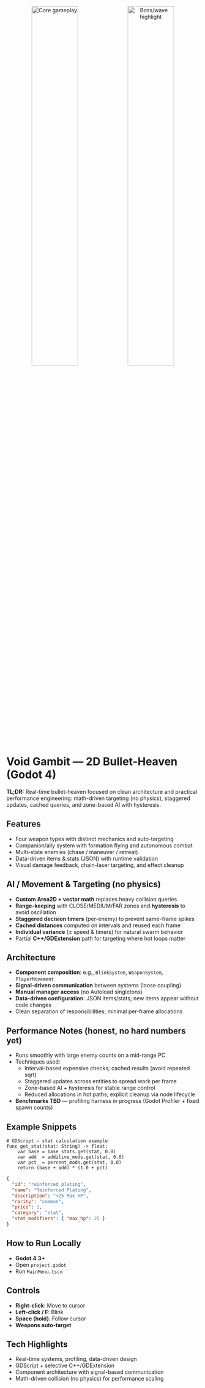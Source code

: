 <!-- Hero GIFs -->
<p align="center">
  <img src="assets/media/gif1.gif" width="49%" alt="Core gameplay">
  <img src="assets/media/gif3.gif" width="49%" alt="Boss/wave highlight">
</p>

# Void Gambit — 2D Bullet-Heaven (Godot 4)

**TL;DR:** Real-time bullet-heaven focused on clean architecture and practical performance engineering: math-driven targeting (no physics), staggered updates, cached queries, and zone-based AI with hysteresis.

## Features
- Four weapon types with distinct mechanics and auto-targeting
- Companion/ally system with formation flying and autonomous combat
- Multi-state enemies (chase / maneuver / retreat)
- Data-driven items & stats (JSON) with runtime validation
- Visual damage feedback, chain-laser targeting, and effect cleanup

## AI / Movement & Targeting (no physics)
- **Custom Area2D + vector math** replaces heavy collision queries
- **Range-keeping** with CLOSE/MEDIUM/FAR zones and **hysteresis** to avoid oscillation
- **Staggered decision timers** (per-enemy) to prevent same-frame spikes
- **Cached distances** computed on intervals and reused each frame
- **Individual variance** (± speed & timers) for natural swarm behavior
- Partial **C++/GDExtension** path for targeting where hot loops matter

## Architecture
- **Component composition**: e.g., `BlinkSystem`, `WeaponSystem`, `PlayerMovement`
- **Signal-driven communication** between systems (loose coupling)
- **Manual manager access** (no Autoload singletons)
- **Data-driven configuration**: JSON items/stats; new items appear without code changes
- Clean separation of responsibilities; minimal per-frame allocations

## Performance Notes (honest, no hard numbers yet)
- Runs smoothly with large enemy counts on a mid-range PC
- Techniques used:
  - Interval-based expensive checks; cached results (avoid repeated sqrt)
  - Staggered updates across entities to spread work per frame
  - Zone-based AI + hysteresis for stable range control
  - Reduced allocations in hot paths; explicit cleanup via node lifecycle
- **Benchmarks TBD** — profiling harness in progress (Godot Profiler + fixed spawn counts)

## Example Snippets
```gdscript
# GDScript — stat calculation example
func get_stat(stat: String) -> float:
    var base = base_stats.get(stat, 0.0)
    var add  = additive_mods.get(stat, 0.0)
    var pct  = percent_mods.get(stat, 0.0)
    return (base + add) * (1.0 + pct)
```

```json
{
  "id": "reinforced_plating",
  "name": "Reinforced Plating",
  "description": "+25 Max HP",
  "rarity": "common",
  "price": 1,
  "category": "stat",
  "stat_modifiers": { "max_hp": 25 }
}
```

## How to Run Locally
- **Godot 4.3+**
- Open `project.godot`
- Run `MainMenu.tscn`

## Controls
- **Right-click**: Move to cursor
- **Left-click / F**: Blink
- **Space (hold)**: Follow cursor
- **Weapons auto-target**

## Tech Highlights
- Real-time systems, profiling, data-driven design
- GDScript + selective C++/GDExtension
- Component architecture with signal-based communication
- Math-driven collision (no physics) for performance scaling
